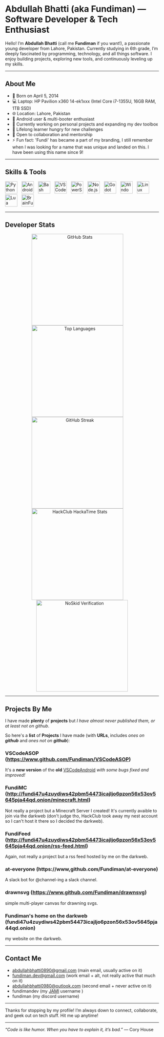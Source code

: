 # Abdullah Bhatti (aka Fundiman) — Software Developer & Tech Enthusiast

Hello! I’m **Abdullah Bhatti** (call me **Fundiman** if you want!), a passionate young developer from Lahore, Pakistan. Currently studying in 6th grade, I’m deeply fascinated by programming, technology, and all things software. I enjoy building projects, exploring new tools, and continuously leveling up my skills.

---

## About Me

- 🎂 Born on April 5, 2014  
- 💻 Laptop: HP Pavilion x360 14-ek1xxx (Intel Core i7-1355U, 16GB RAM, 1TB SSD)  
- 🌐 Location: Lahore, Pakistan  
- 📱 Android user & multi-booter enthusiast  
- 🔭 Currently working on personal projects and expanding my dev toolbox  
- 🌱 Lifelong learner hungry for new challenges  
- 🤝 Open to collaboration and mentorship  
- ⚡ Fun fact: 'Fundi' has became a part of my branding, I still remember when I was looking for a name that was unique and landed on this. I have been using this name since 9!

---

## Skills & Tools

<p align="left">
  <img src="https://cdn.jsdelivr.net/gh/devicons/devicon/icons/python/python-original.svg" alt="Python" width="40" height="40" style="margin-right: 10px;" />
  <img src="https://cdn.jsdelivr.net/gh/devicons/devicon/icons/android/android-original.svg" alt="Android" width="40" height="40" style="margin-right: 10px;" />
  <img src="https://cdn.jsdelivr.net/gh/devicons/devicon/icons/bash/bash-original.svg" alt="Bash" width="40" height="40" style="margin-right: 10px;" />
  <img src="https://cdn.jsdelivr.net/gh/devicons/devicon/icons/vscode/vscode-original.svg" alt="VSCode" width="40" height="40" style="margin-right: 10px;" />
  <img src="https://cdn.jsdelivr.net/gh/devicons/devicon/icons/powershell/powershell-original.svg" alt="PowerShell" width="40" height="40" style="margin-right: 10px;" />
  <img src="https://cdn.jsdelivr.net/gh/devicons/devicon/icons/nodejs/nodejs-original.svg" alt="Node.js" width="40" height="40" style="margin-right: 10px;" />
  <img src="https://cdn.jsdelivr.net/gh/devicons/devicon/icons/godot/godot-original.svg" alt="Godot" width="40" height="40" style="margin-right: 10px;" />
  <img src="https://cdn.jsdelivr.net/gh/devicons/devicon/icons/windows8/windows8-original.svg" alt="Windows" width="40" height="40" style="margin-right: 10px;" />
  <img src="https://cdn.jsdelivr.net/gh/devicons/devicon/icons/linux/linux-original.svg" alt="Linux" width="40" height="40" style="margin-right: 10px;" />
  <img src="https://cdn.jsdelivr.net/gh/devicons/devicon/icons/lua/lua-original.svg" alt="Lua" width="40" height="40" style="margin-right: 10px;" />
  <img src="https://res.cloudinary.com/cagatayc/image/upload/c_scale,w_500/v1493914344/bf.png" alt="BrainFuck" width="40" height="40" style="margin-right: 10px;" />
</p>

---
## Developer Stats

<p align="center">
  <img src="https://github-readme-stats.vercel.app/api?username=Fundiman&show_icons=true&theme=github_dark&hide_title=true&hide_border=true&icon_color=79ff97" alt="GitHub Stats" width="300" style="margin-right:30px;" />
  <img src="https://github-readme-stats.vercel.app/api/top-langs/?username=Fundiman&layout=compact&theme=github_dark&hide_title=true&hide_border=true&langs_count=6" alt="Top Languages" width="300" style="margin-right:30px;" />
  <img src="https://github-readme-streak-stats.herokuapp.com/?user=Fundiman&theme=dark&hide_border=true&date_format=M%20j%5B%2C%20Y%5D" alt="GitHub Streak" width="300" style="margin-right:30px;" />
  <img src="https://github-readme-stats.hackclub.dev/api/wakatime?username=3550&api_domain=hackatime.hackclub.com&theme=transparent&custom_title=Hackatime+Stats&layout=compact&cache_seconds=0&langs_count=8" alt="HackClub HackaTime Stats" width="300" style="margin-right:30px;" />
  <img src="https://noskid.today/badge/470x200?repo=Fundiman/Fundiman&cache=false" alt="NoSkid Verification" width="300" />
</p>

---
## Projects By Me
I have made **plenty** of **projects** but *I have almost never published them, or at least not on github*.

So here's a **list** of **Projects** I have made (with **URLs**, includes *ones on **github*** and *ones not on **github***):
### VSCodeASOP (https://www.github.com/Fundiman/VSCodeASOP)
It's a **new version** of the **old** [VSCodeAndroid](https://www.github.com/Fundiman/VSCodeAndroid) *with some bugs fixed and improved!*

### FundiMC (http://fundi47u4zuydiws42pbm54473icajljo6pzon56x53ov5645pja44qd.onion/minecraft.html)
Not really a project but a Minecraft Server I created! It's currently avaible to join via the darkweb (don't judge tho, HackClub took away my nest account so I can't host it there so I decided the darkweb).

### FundiFeed (http://fundi47u4zuydiws42pbm54473icajljo6pzon56x53ov5645pja44qd.onion/rss-feed.html)
Again, not really a project but a rss feed hosted by me on the darkweb.

### at-everyone (https://www,github.com/Fundiman/at-everyone)
A slack bot for @channel-ing a slack channel.

### drawnsvg (https://www.github.com/Fundiman/drawnsvg)
simple multi-player canvas for drawning svgs.

### Fundiman's home on the darkweb (fundi47u4zuydiws42pbm54473icajljo6pzon56x53ov5645pja44qd.onion)
my website on the darkweb.

---

## Contact Me
- abdullahbhatti0890@gmail.com (main email, usually active on it)
- fundiman.dev@gmail.com (work email + alt, not really active that much on it)
- abdullahbhatti0980@outlook.com (second email + never active on it)
- fundimandev (my [JAMI](https://www.jami.net/) username )
- fundiman (my discord username)

---

Thanks for stopping by my profile! I’m always down to connect, collaborate, and geek out on tech stuff. Hit me up anytime!

---

*“Code is like humor. When you have to explain it, it’s bad.”* — Cory House
